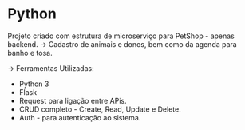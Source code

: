 # Python
Projeto criado com estrutura de microserviço para PetShop - apenas backend.
-> Cadastro de animais e donos, bem como da agenda para banho e tosa.

-> Ferramentas Utilizadas:
  - Python 3
  - Flask
  - Request para ligação entre APis.
  - CRUD completo - Create, Read, Update e Delete.
  - Auth - para autenticação ao sistema.

